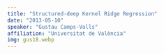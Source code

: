 ```yaml
---
title: "Structured-deep Kernel Ridge Regression"
date: "2013-05-10"
speaker: "Gustau Camps-Valls"
affiliation: "Universitat de València"
img: gus18.webp
---
```


